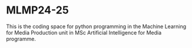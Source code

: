 # MLMP24-25
This is the coding space for python programming in the Machine Learning for Media Production unit in MSc Artificial Intelligence for Media programme. 
